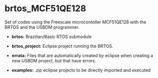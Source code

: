 # brtos_MCF51QE128
Set of codes using the Freescale microcontoller MCF51QE128 with the BRTOS and the USBDM programmer.

* **brtos:** Brazilian/Basic RTOS submodule

* **brtos_project:** Eclipse project running the BRTOS.

* **errata:** Files that are automatically created by eclipse when creating a new USBDM project, but that have errors.
 
* **examples:** .zip eclipse projects to be directly imported and executed

